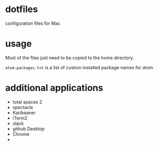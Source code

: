 # dotfiles
configuration files for Mac

# usage

Most of the files just need to be copied to the home directory.

`atom-packages.txt` is a list of custom installed package names for atom.

# additional applications
- total spaces 2
- spectacle
- Karibeaner
- iTerm2
- slack
- github Desktop
- Chrome
- 
